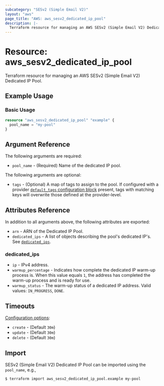 ```yaml
---
subcategory: "SESv2 (Simple Email V2)"
layout: "aws"
page_title: "AWS: aws_sesv2_dedicated_ip_pool"
description: |-
  Terraform resource for managing an AWS SESv2 (Simple Email V2) Dedicated IP Pool.
---
```


# Resource: aws_sesv2_dedicated_ip_pool

Terraform resource for managing an AWS SESv2 (Simple Email V2) Dedicated IP Pool.

## Example Usage

### Basic Usage

```terraform
resource "aws_sesv2_dedicated_ip_pool" "example" {
  pool_name = "my-pool"
}
```

## Argument Reference

The following arguments are required:

* `pool_name` - (Required) Name of the dedicated IP pool.

The following arguments are optional:

* `tags` - (Optional) A map of tags to assign to the pool. If configured with a provider [`default_tags` configuration block](https://registry.terraform.io/providers/hashicorp/aws/latest/docs#default_tags-configuration-block) present, tags with matching keys will overwrite those defined at the provider-level.

## Attributes Reference

In addition to all arguments above, the following attributes are exported:

* `arn` - ARN of the Dedicated IP Pool.
* `dedicated_ips` - A list of objects describing the pool's dedicated IP's. See [`dedicated_ips`](#dedicated_ips).

### dedicated_ips

* `ip` - IPv4 address.
* `warmup_percentage` - Indicates how complete the dedicated IP warm-up process is. When this value equals `1`, the address has completed the warm-up process and is ready for use.
* `warmup_status` - The warm-up status of a dedicated IP address. Valid values: `IN_PROGRESS`, `DONE`.

## Timeouts

[Configuration options](https://www.terraform.io/docs/configuration/blocks/resources/syntax.html#operation-timeouts):

* `create` - (Default `30m`)
* `update` - (Default `30m`)
* `delete` - (Default `30m`)

## Import

SESv2 (Simple Email V2) Dedicated IP Pool can be imported using the `pool_name`, e.g.,

```
$ terraform import aws_sesv2_dedicated_ip_pool.example my-pool
```
